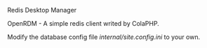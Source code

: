 Redis Desktop Manager

OpenRDM - A simple redis client writed by ColaPHP.

Modify the database config file  *internal/site.config.ini* to your own.

